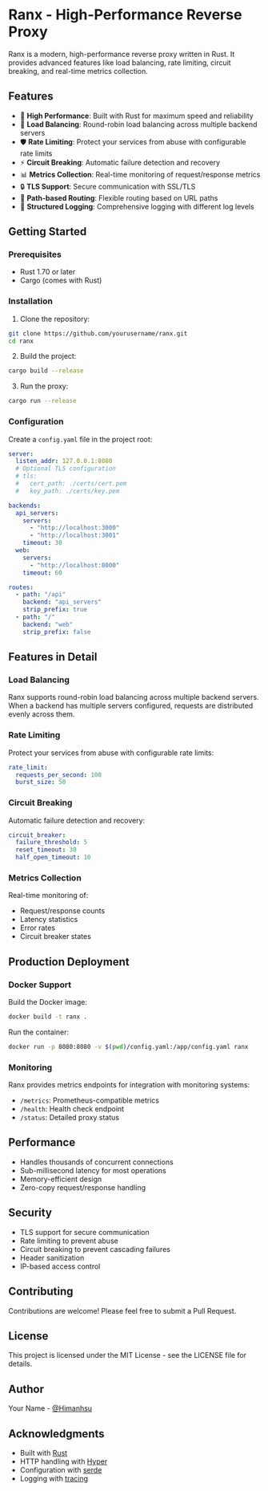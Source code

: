 # Ranx - High-Performance Reverse Proxy

Ranx is a modern, high-performance reverse proxy written in Rust. It provides advanced features like load balancing, rate limiting, circuit breaking, and real-time metrics collection.

## Features

- 🚀 **High Performance**: Built with Rust for maximum speed and reliability
- 🔄 **Load Balancing**: Round-robin load balancing across multiple backend servers
- 🛡️ **Rate Limiting**: Protect your services from abuse with configurable rate limits
- ⚡ **Circuit Breaking**: Automatic failure detection and recovery
- 📊 **Metrics Collection**: Real-time monitoring of request/response metrics
- 🔒 **TLS Support**: Secure communication with SSL/TLS
- 🎯 **Path-based Routing**: Flexible routing based on URL paths
- 📝 **Structured Logging**: Comprehensive logging with different log levels

## Getting Started

### Prerequisites

- Rust 1.70 or later
- Cargo (comes with Rust)

### Installation

1. Clone the repository:
```bash
git clone https://github.com/yourusername/ranx.git
cd ranx
```

2. Build the project:
```bash
cargo build --release
```

3. Run the proxy:
```bash
cargo run --release
```

### Configuration

Create a `config.yaml` file in the project root:

```yaml
server:
  listen_addr: 127.0.0.1:8080
  # Optional TLS configuration
  # tls:
  #   cert_path: ./certs/cert.pem
  #   key_path: ./certs/key.pem

backends:
  api_servers:
    servers:
      - "http://localhost:3000"
      - "http://localhost:3001"
    timeout: 30
  web:
    servers:
      - "http://localhost:8000"
    timeout: 60

routes:
  - path: "/api"
    backend: "api_servers"
    strip_prefix: true
  - path: "/"
    backend: "web"
    strip_prefix: false
```

## Features in Detail

### Load Balancing

Ranx supports round-robin load balancing across multiple backend servers. When a backend has multiple servers configured, requests are distributed evenly across them.

### Rate Limiting

Protect your services from abuse with configurable rate limits:

```yaml
rate_limit:
  requests_per_second: 100
  burst_size: 50
```

### Circuit Breaking

Automatic failure detection and recovery:

```yaml
circuit_breaker:
  failure_threshold: 5
  reset_timeout: 30
  half_open_timeout: 10
```

### Metrics Collection

Real-time monitoring of:
- Request/response counts
- Latency statistics
- Error rates
- Circuit breaker states

## Production Deployment

### Docker Support

Build the Docker image:
```bash
docker build -t ranx .
```

Run the container:
```bash
docker run -p 8080:8080 -v $(pwd)/config.yaml:/app/config.yaml ranx
```

### Monitoring

Ranx provides metrics endpoints for integration with monitoring systems:
- `/metrics`: Prometheus-compatible metrics
- `/health`: Health check endpoint
- `/status`: Detailed proxy status

## Performance

- Handles thousands of concurrent connections
- Sub-millisecond latency for most operations
- Memory-efficient design
- Zero-copy request/response handling

## Security

- TLS support for secure communication
- Rate limiting to prevent abuse
- Circuit breaking to prevent cascading failures
- Header sanitization
- IP-based access control

## Contributing

Contributions are welcome! Please feel free to submit a Pull Request.

## License

This project is licensed under the MIT License - see the LICENSE file for details.

## Author

Your Name - [@Himanhsu](https://x.com/HimanshuSh58438)

## Acknowledgments

- Built with [Rust](https://www.rust-lang.org/)
- HTTP handling with [Hyper](https://github.com/hyperium/hyper)
- Configuration with [serde](https://github.com/serde-rs/serde)
- Logging with [tracing](https://github.com/tokio-rs/tracing)

